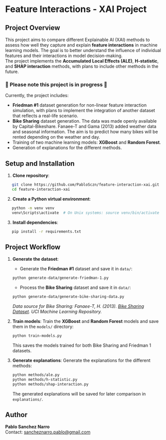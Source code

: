 # Feature Interactions - XAI Project

## Project Overview

This project aims to compare different Explainable AI (XAI) methods to assess how well they capture and explain **feature interactions** in machine learning models. The goal is to better understand the influence of individual features and their interactions in model decision-making.  
The project implements the **Accumulated Local Effects (ALE)**, **H-statistic**, and **SHAP interaction** methods, with plans to include other methods in the future.

### 🚧 Please note this project is in progress 🚧

Currently, the project includes:
- **Friedman #1** dataset generation for non-linear feature interaction simulation, with plans to implement the integration of another dataset that reflects a real-life scenario.
- **Bike Sharing** dataset generation. The data was made openly available by Capital-Bikeshare. Fanaee-T and Gama (2013) added weather data and seasonal information. The aim is to predict how many bikes will be rented depending on the weather and day.
- Training of two machine learning models: **XGBoost** and **Random Forest**.
- Generation of explanations for the different methods.

## Setup and Installation

1. **Clone repository**:
```bash
   git clone https://github.com/PabloSczn/feature-interaction-xai.git
   cd feature-interaction-xai
```

2. **Create a Python virtual environment**:
```bash
   python -m venv venv
   venv\Scripts\activate  # On Unix systems: source venv/bin/activate
```

3. **Install dependencies**:
```bash
   pip install -r requirements.txt
```

## Project Workflow

1. **Generate the dataset**:
   - Generate the **Friedman #1** dataset and save it in `data/`:
   ```bash
   python generate-data/generate-friedman-1.py
   ```

   - Process the **Bike Sharing** dataset and save it in `data/`:
   ```bash
   python generate-data/generate-bike-sharing-data.py
   ```
      *Data source for Bike Sharing: Fanaee-T, H. (2013). [Bike Sharing Dataset](https://doi.org/10.24432/C5W894). UCI Machine Learning Repository.*

2. **Train models**:
   Train the **XGBoost** and **Random Forest** models and save them in the `models/` directory:
   ```bash
   python train-models.py
   ```
   This saves the models trained for both Bike Sharing and Friedman 1 datasets.

3. **Generate explanations**:
   Generate the explanations for the different methods:
   ```bash
   python methods/ale.py
   python methods/h-statistic.py
   python methods/shap-interaction.py
   ```
   The generated explanations will be saved for later comparison in `explanations/`.

## Author
**Pablo Sanchez Narro**  
Contact: sancheznarro.pablo@gmail.com